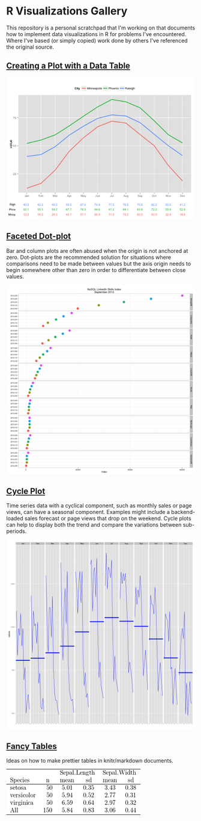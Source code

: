 # R Visualizations Gallery

This repository is a personal scratchpad that I'm working on that documents how to implement data visualizations in R for problems I've encountered. Where I've based (or simply copied) work done by others I've referenced the original source.

## [Creating a Plot with a Data Table](http://github.com/rbdixon/R-visualizations/blob/master/plot_with_data_table.R)

![Plot with data table](plot_with_data_table.png)

## [Faceted Dot-plot](http://github.com/rbdixon/R-visualizations/blob/master/faceted_dot_plot.R)

Bar and column plots are often abused when the origin is not anchored at zero. Dot-plots are the recommended solution for situations where comparisons need to be made between values but the axis origin needs to begin somewhere other than zero in order to differentiate between close values.

![Faceted Dot-plot](faceted_dot_plot.png)

## [Cycle Plot](http://github.com/rbdixon/R-visualizations/blob/master/cycle_plot.R)

Time series data with a cyclical component, such as monthly sales or page views, can have a seasonal component. Examples might include a backend-loaded sales forecast or page views that drop on the weekend. Cycle plots can help to display both the trend and compare the variations between sub-periods.

![Cycle Plot](cycle_plot.png)

## [Fancy Tables](http://github.com/rbdixon/R-visualizations/blob/master/rmarkdown_fancytables.md)

Ideas on how to make prettier tables in knitr/markdown documents.

![Fancy table](rmarkdown_fancytables.png)